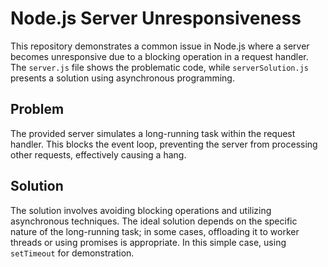 # Node.js Server Unresponsiveness

This repository demonstrates a common issue in Node.js where a server becomes unresponsive due to a blocking operation in a request handler.  The `server.js` file shows the problematic code, while `serverSolution.js` presents a solution using asynchronous programming.

## Problem

The provided server simulates a long-running task within the request handler.  This blocks the event loop, preventing the server from processing other requests, effectively causing a hang.

## Solution

The solution involves avoiding blocking operations and utilizing asynchronous techniques.  The ideal solution depends on the specific nature of the long-running task; in some cases, offloading it to worker threads or using promises is appropriate. In this simple case, using `setTimeout` for demonstration.